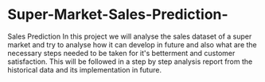 # Super-Market-Sales-Prediction-
Sales Prediction
In this project we will analyse the sales dataset of a super market and try to analyse how it can develop in future and also what are the necessary steps needed to be taken for it's betterment and customer satisfaction. This will be followed in a step by step analysis report from the historical data and its implementation in future.
